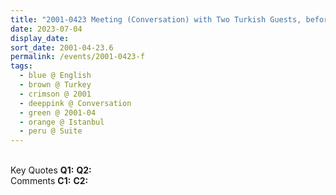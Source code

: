 ```yaml
---
title: "2001-0423 Meeting (Conversation) with Two Turkish Guests, before the afternoon Interview, Suite, Swissôtel The Bosphorus, Istanbul, Turkey"
date: 2023-07-04
display_date: 
sort_date: 2001-04-23.6
permalink: /events/2001-0423-f
tags:
  - blue @ English
  - brown @ Turkey
  - crimson @ 2001
  - deeppink @ Conversation
  - green @ 2001-04
  - orange @ Istanbul
  - peru @ Suite
---
```


<br>

<wave-list>
  <list-title color="DarkSeaGreen" width="55">Key Quotes</list-title>
  <list-item color="BlanchedAlmond" width="280"><b>Q1:</b> <i></i></list-item>
  <list-item color="Lavender" width="280"><b>Q2:</b> <i></i></list-item>
</wave-list>

<br>

<wave-list>
  <list-title color="DarkSeaGreen" width="55">Comments</list-title>
  <list-item color="BlanchedAlmond" width="280"><b>C1:</b> <i></i></list-item>
  <list-item color="Lavender" width="280"><b>C2:</b> <i></i></list-item>
</wave-list>